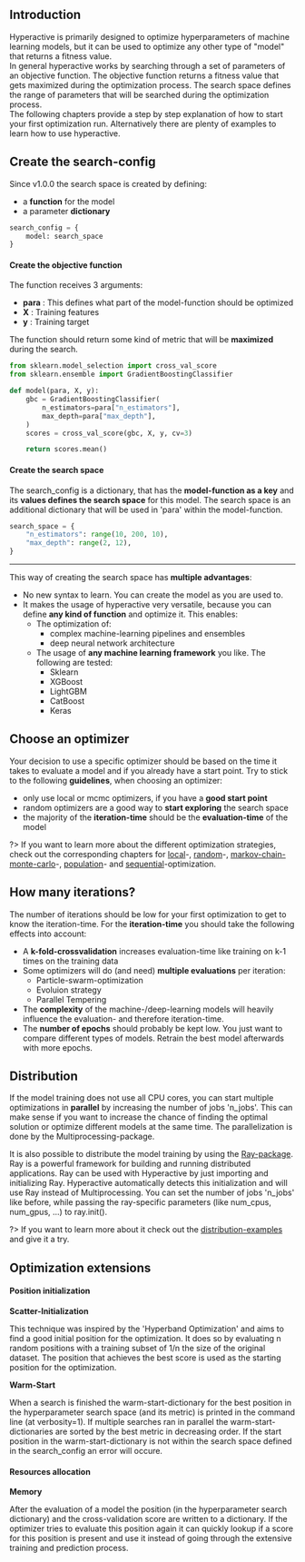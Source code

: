 ## Introduction

Hyperactive is primarily designed to optimize hyperparameters of machine learning models, but it can be used to optimize any other type of "model" that returns a fitness value. <br>
In general hyperactive works by searching through a set of parameters of an objective function. The objective function returns a fitness value that gets maximized during the optimization process. The search space defines the range of parameters that will be searched during the optimization process. <br>
The following chapters provide a step by step explanation of how to start your first optimization run. Alternatively there are plenty of examples to learn how to use hyperactive.

## Create the search-config

Since v1.0.0 the search space is created by defining:
  - a <b>function</b> for the model
  - a parameter <b>dictionary</b>
  
```python
search_config = {
    model: search_space
}
```

#### Create the objective function

The function receives 3 arguments:
  - <b>para</b> : This defines what part of the model-function should be optimized
  - <b>X</b> : Training features
  - <b>y</b> : Training target

 The function should return some kind of metric that will be <b>maximized</b> during the search.

```python
from sklearn.model_selection import cross_val_score
from sklearn.ensemble import GradientBoostingClassifier

def model(para, X, y):
    gbc = GradientBoostingClassifier(
        n_estimators=para["n_estimators"],
        max_depth=para["max_depth"],
    )
    scores = cross_val_score(gbc, X, y, cv=3)

    return scores.mean()
```

#### Create the search space

The search_config is a dictionary, that has the <b>model-function as a key</b> and its <b>values defines the search space</b> for this model. The search space is an additional dictionary that will be used in 'para' within the model-function.

```python
search_space = {
    "n_estimators": range(10, 200, 10),
    "max_depth": range(2, 12),
}
```

---

This way of creating the search space has <b>multiple advantages</b>:
  - No new syntax to learn. You can create the model as you are used to.
  - It makes the usage of hyperactive very versatile, because you can define <b>any kind of function</b> and optimize it. This enables:
    - The optimization of:
      - complex machine-learning pipelines and ensembles
      - deep neural network architecture
    - The usage of <b>any machine learning framework</b> you like. The following are tested:
      - Sklearn
      - XGBoost
      - LightGBM
      - CatBoost
      - Keras


## Choose an optimizer

Your decision to use a specific optimizer should be based on the time it takes to evaluate a model and if you already have a start point. Try to stick to the following <b>guidelines</b>, when choosing an optimizer:
- only use local or mcmc optimizers, if you have a <b>good start point</b>
- random optimizers are a good way to <b>start exploring</b> the search space
- the majority of the <b>iteration-time</b> should be the <b>evaluation-time</b> of the model

?>  If you want to learn more about the different optimization strategies, check out the corresponding chapters for [local](./optimizers/local_search)-, [random](./optimizers/random_methods)-, [markov-chain-monte-carlo](./optimizers/mcmc)-, [population](./optimizers/population_methods)- and [sequential](./optimizers/sequential_methods)-optimization.

## How many iterations?

The number of iterations should be low for your first optimization to get to know the iteration-time.
For the <b>iteration-time</b> you should take the following effects into account:
- A <b>k-fold-crossvalidation</b> increases evaluation-time like training on k-1 times on the training data
- Some optimizers will do (and need) <b>multiple evaluations</b> per iteration:
  - Particle-swarm-optimization
  - Evoluion strategy
  - Parallel Tempering
- The <b>complexity</b> of the machine-/deep-learning models will heavily influence the evaluation- and therefore iteration-time.
- The <b>number of epochs</b> should probably be kept low. You just want to compare different types of models. Retrain the best model afterwards with more epochs.

## Distribution

If the model training does not use all CPU cores, you can start multiple optimizations in <b>parallel</b> by increasing the number of jobs 'n_jobs'. This can make sense if you want to increase the chance of finding the optimal solution or optimize different models at the same time. The parallelization is done by the Multiprocessing-package.

It is also possible to distribute the model training by using the [Ray-package](https://github.com/ray-project/ray). Ray is a powerful framework for building and running distributed applications. Ray can be used with Hyperactive by just importing and initializing Ray. Hyperactive automatically detects this initialization and will use Ray instead of Multiprocessing. You can set the number of jobs 'n_jobs' like before, while passing the ray-specific parameters (like num_cpus, num_gpus, ...) to ray.init(). 

?>  If you want to learn more about it check out the [distribution-examples](./examples/distribution) and give it a try.

## Optimization extensions

#### Position initialization

**Scatter-Initialization**

This technique was inspired by the 'Hyperband Optimization' and aims to find a good initial position for the optimization. It does so by evaluating n random positions with a training subset of 1/n the size of the original dataset. The position that achieves the best score is used as the starting position for the optimization.

**Warm-Start**

When a search is finished the warm-start-dictionary for the best position in the hyperparameter search space (and its metric) is printed in the command line (at verbosity=1). If multiple searches ran in parallel the warm-start-dictionaries are sorted by the best metric in decreasing order. If the start position in the warm-start-dictionary is not within the search space defined in the search_config an error will occure.

#### Resources allocation

**Memory**

After the evaluation of a model the position (in the hyperparameter search dictionary) and the cross-validation score are written to a dictionary. If the optimizer tries to evaluate this position again it can quickly lookup if a score for this position is present and use it instead of going through the extensive training and prediction process.
